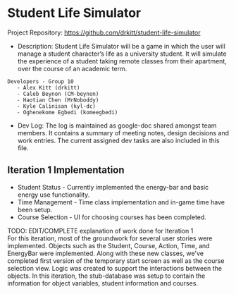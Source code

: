 # Student Life Simulator
Project Repository: https://github.com/drkitt/student-life-simulator

* Description: Student Life Simulator will be a game in which the user will manage a student character’s life as a university student. It will simulate the experience of a student taking remote classes from their apartment, over the course of an academic term.

```
Developers - Group 10
   - Alex Kitt (drkitt)
   - Caleb Beynon (CM-beynon)
   - Haotian Chen (MrNoboddy)
   - Kyle Calinisan (kyl-dc)
   - Oghenekome Egbedi (komeegbedi)
```

* Dev Log: The log is maintained as google-doc shared amongst team members. It contains a summary of meeting notes, design decisions and work entries. The current assigned dev tasks are also included in this file.

## Iteration 1 Implementation
* Student Status - Currently implemented the energy-bar and basic energy use functionality.
* Time Management - Time class implementation and in-game time have been setup.
* Course Selection - UI for choosing courses has been completed.

TODO: EDIT/COMPLETE explanation of work done for Iteration 1<br />
For this iteration, most of the groundwork for several user stories were implemented. Objects such as the Student, Course, Action, Time, and EnergyBar were implemented. Along with these new classes, we've completed first version of the temporary start screen as well as the course selection view. Logic was created to support the interactions between the objects.
In this iteration, the stub-database was setup to contain the information for object variables, student information and courses. 
